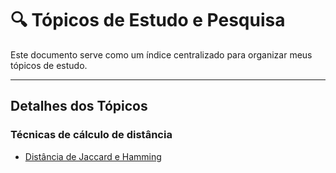 # 🔍 Tópicos de Estudo e Pesquisa

Este documento serve como um índice centralizado para organizar meus tópicos de estudo.

---

## Detalhes dos Tópicos

### Técnicas de cálculo de distância
- [Distância de Jaccard e Hamming](estudos/ia/ml/fundamentos.md)
